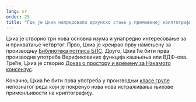```yaml
---
lang: sr
order: 25
title: "Где је Цхиа напредовала врхунско стање у примењеној криптографији?"
---
```


Цхиа је створио три нова основна изума и унапредио интересовање за и прихватање четвртог. Прво, Цхиа је креирао прву намењену за производњу [Библиотека потписа БЛС](https://github.com/Beet-Network/bls-signatures). Друго, Цхиа ће бити прва производна употреба Верификованих функција кашњења или ВДФ-ова. Треће, Цхиа је створио [Доказ о простору и времену за Накамото консензус](https://www.beet.net/assets/BeetGreenPaper.pdf).

Коначно, Цхиа ће бити прва употреба у производњи [класе групе](https://github.com/Beet-Network/vdf-competition/blob/master/classgroups.pdf) непознатог реда који је покренуо нова нова истраживања њихове применљивости на криптографију.
